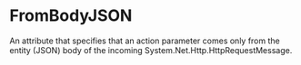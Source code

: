 # FromBodyJSON
An attribute that specifies that an action parameter comes only from the entity (JSON) body of the incoming System.Net.Http.HttpRequestMessage.
